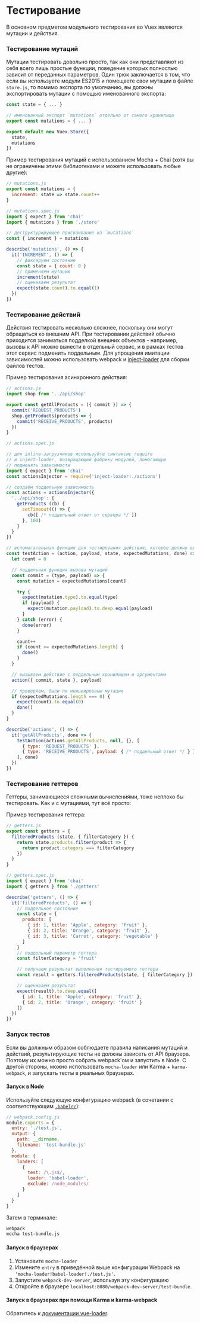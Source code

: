 # Тестирование

В основном предметом модульного тестирования во Vuex являются мутации и действия.

### Тестирование мутаций

Мутации тестировать довольно просто, так как они представляют из себя всего лишь простые функции, поведение которых полностью зависит от переданных параметров. Один трюк заключается в том, что если вы используете модули ES2015 и помещаете свои мутации в файле `store.js`, то помимо экспорта по умолчанию, вы должны экспортировать мутации с помощью именованного экспорта:

``` js
const state = { ... }

// именованный экспорт `mutations` отдельно от самого хранилища
export const mutations = { ... }

export default new Vuex.Store({
  state,
  mutations
})
```

Пример тестирования мутаций с использованием Mocha + Chai (хотя вы не ограничены этими библиотеками и можете использовать любые другие):

``` js
// mutations.js
export const mutations = {
  increment: state => state.count++
}
```

``` js
// mutations.spec.js
import { expect } from 'chai'
import { mutations } from './store'

// деструктурирующее присваивание из `mutations`
const { increment } = mutations

describe('mutations', () => {
  it('INCREMENT', () => {
    // фиксируем состояние
    const state = { count: 0 }
    // применяем мутацию
    increment(state)
    // оцениваем результат
    expect(state.count).to.equal(1)
  })
})
```

### Тестирование действий

Действия тестировать несколько сложнее, поскольку они могут обращаться ко внешним API. При тестировании действий обычно приходится заниматься подделкой внешних объектов - например, вызовы к API можно вынести в отдельный сервис, и в рамках тестов этот сервис подменить поддельным. Для упрощения имитации зависимостей можно использовать webpack и [inject-loader](https://github.com/plasticine/inject-loader) для сборки файлов тестов.

Пример тестирования асинхронного действия:

``` js
// actions.js
import shop from '../api/shop'

export const getAllProducts = ({ commit }) => {
  commit('REQUEST_PRODUCTS')
  shop.getProducts(products => {
    commit('RECEIVE_PRODUCTS', products)
  })
}
```

``` js
// actions.spec.js

// для inline-загрузчиков используйте синтаксис require
// и inject-loader, возвращающий фабрику модулей, помогающую
// подменять зависимости
import { expect } from 'chai'
const actionsInjector = require('inject-loader!./actions')

// создаём поддельную зависимость
const actions = actionsInjector({
  '../api/shop': {
    getProducts (cb) {
      setTimeout(() => {
        cb([ /* поддельный ответ от сервера */ ])
      }, 100)
    }
  }
})

// вспомогательная функция для тестирования действия, которое должно вызывать известные мутации
const testAction = (action, payload, state, expectedMutations, done) => {
  let count = 0

  // поддельная функция вызова мутаций
  const commit = (type, payload) => {
    const mutation = expectedMutations[count]

    try {
      expect(mutation.type).to.equal(type)
      if (payload) {
        expect(mutation.payload).to.deep.equal(payload)
      }
    } catch (error) {
      done(error)
    }

    count++
    if (count >= expectedMutations.length) {
      done()
    }
  }

  // вызываем действие с поддельным хранилищем и аргументами
  action({ commit, state }, payload)

  // проверяем, были ли инициированы мутации
  if (expectedMutations.length === 0) {
    expect(count).to.equal(0)
    done()
  }
}

describe('actions', () => {
  it('getAllProducts', done => {
    testAction(actions.getAllProducts, null, {}, [
      { type: 'REQUEST_PRODUCTS' },
      { type: 'RECEIVE_PRODUCTS', payload: { /* поддельный ответ */ } }
    ], done)
  })
})
```

### Тестирование геттеров

Геттеры, занимающиеся сложными вычислениями, тоже неплохо бы тестировать. Как и с мутациями, тут всё просто:

Пример тестирования геттера:

``` js
// getters.js
export const getters = {
  filteredProducts (state, { filterCategory }) {
    return state.products.filter(product => {
      return product.category === filterCategory
    })
  }
}
```

``` js
// getters.spec.js
import { expect } from 'chai'
import { getters } from './getters'

describe('getters', () => {
  it('filteredProducts', () => {
    // поддельное состояние
    const state = {
      products: [
        { id: 1, title: 'Apple', category: 'fruit' },
        { id: 2, title: 'Orange', category: 'fruit' },
        { id: 3, title: 'Carrot', category: 'vegetable' }
      ]
    }
    // поддельный параметр геттера
    const filterCategory = 'fruit'

    // получаем результат выполнения тестируемого геттера
    const result = getters.filteredProducts(state, { filterCategory })

    // оцениваем результат
    expect(result).to.deep.equal([
      { id: 1, title: 'Apple', category: 'fruit' },
      { id: 2, title: 'Orange', category: 'fruit' }
    ])
  })
})
```

### Запуск тестов

Если вы должным образом соблюдаете правила написания мутаций и действий, результирующие тесты не должны зависеть от API браузера. Поэтому их можно просто собрать webpack'ом и запустить в Node. С другой стороны, можно использовать `mocha-loader` или Karma + `karma-webpack`, и запускать тесты в реальных браузерах.

#### Запуск в Node

Используйте следующую конфигурацию webpack (в сочетании с соответствующим [`.babelrc`](https://babeljs.io/docs/usage/babelrc/)):

``` js
// webpack.config.js
module.exports = {
  entry: './test.js',
  output: {
    path: __dirname,
    filename: 'test-bundle.js'
  },
  module: {
    loaders: [
      {
        test: /\.js$/,
        loader: 'babel-loader',
        exclude: /node_modules/
      }
    ]
  }
}
```

Затем в терминале:

``` bash
webpack
mocha test-bundle.js
```

#### Запуск в браузерах

1. Установите `mocha-loader`
2. Измените `entry` в приведённой выше конфигурации Webpack на `'mocha-loader!babel-loader!./test.js'`.
3. Запустите `webpack-dev-server`, используя эту конфигурацию
4. Откройте в браузере `localhost:8080/webpack-dev-server/test-bundle`.

#### Запуск в браузерах при помощи Karma и karma-webpack

Обратитесь к [документации vue-loader](https://vue-loader.vuejs.org/ru/workflow/testing.html).

